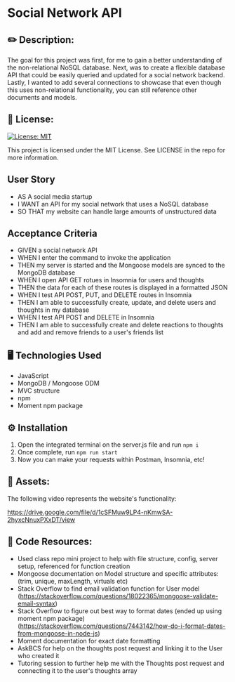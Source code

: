 # Social Network API

## ✏️ Description:

The goal for this project was first, for me to gain a better understanding of the non-relational NoSQL database. Next, was to create a flexible database API that could be easily queried and updated for a social network backend. Lastly, I wanted to add several connections to showcase that even though this uses non-relational functionality, you can still reference other documents and models.


## 📜 License:

[![License: MIT](https://img.shields.io/badge/License-MIT-yellow.svg)](https://opensource.org/licenses/MIT)

This project is licensed under the MIT License. See LICENSE in the repo for more information.


## User Story

* AS A social media startup
* I WANT an API for my social network that uses a NoSQL database
* SO THAT my website can handle large amounts of unstructured data


## Acceptance Criteria

* GIVEN a social network API
* WHEN I enter the command to invoke the application
* THEN my server is started and the Mongoose models are synced to the MongoDB database
* WHEN I open API GET rotues in Insomnia for users and thoughts
* THEN the data for each of these routes is displayed in a formatted JSON
* WHEN I test API POST, PUT, and DELETE routes in Insomnia
* THEN I am able to successfully create, update, and delete users and thoughts in my database
* WHEN I test API POST and DELETE in Insomnia
* THEN I am able to successfully create and delete reactions to thoughts and add and remove friends to a user's friends list


## 🖥️ Technologies Used

* JavaScript
* MongoDB / Mongoose ODM
* MVC structure
* npm
* Moment npm package


## ⚙️ Installation

1. Open the integrated terminal on the server.js file and run ``` npm i ```
2. Once complete, run ``` npm run start ```
3. Now you can make your requests within Postman, Insomnia, etc!


## 📸 Assets: 

The following video represents the website's functionality:

https://drive.google.com/file/d/1cSFMuw9LP4-nKmwSA-2hyxcNnuxPXxDT/view


## 📖 Code Resources:

* Used class repo mini project to help with file structure, config, server setup, referenced for function creation
* Mongoose documentation on Model structure and specific attributes: (trim, unique, maxLength, virtuals etc)
* Stack Overflow to find email validation function for User model (https://stackoverflow.com/questions/18022365/mongoose-validate-email-syntax)
* Stack Overflow to figure out best way to format dates (ended up using moment npm package) (https://stackoverflow.com/questions/7443142/how-do-i-format-dates-from-mongoose-in-node-js)
* Moment documentation for exact date formatting
* AskBCS for help on the thoughts post request and linking it to the User who created it
* Tutoring session to further help me with the Thoughts post request and connecting it to the user's thoughts array